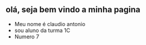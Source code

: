 ## olá, seja bem vindo a minha pagina 

- Meu nome é claudio antonio
- sou aluno da turma 1C
- Numero 7
